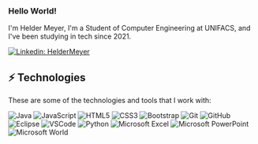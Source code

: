 ### Hello World!

I'm Helder Meyer,  I'm a Student of Computer Engineering at UNIFACS, and I've been studying in tech since 2021.

[![Linkedin: HelderMeyer](https://img.shields.io/badge/-Linkedin-blue?style=flat-square&logo=Linkedin&logoColor=white&link=https://www.linkedin.com/in/helder-meyer/)](https://www.linkedin.com/in/helder-meyer/)

## ⚡ Technologies

These are some of the technologies and tools that I work with:

![Java](https://img.shields.io/badge/Java-ED8B00?style=for-the-badge&logo=java&logoColor=whit)
![JavaScript](https://img.shields.io/badge/JavaScript-F7DF1E?style=for-the-badge&logo=javascript&logoColor=black)
![HTML5](https://img.shields.io/badge/HTML5-E34F26?style=for-the-badge&logo=html5&logoColor=white)
![CSS3](https://img.shields.io/badge/CSS3-1572B6?style=for-the-badge&logo=css3&logoColor=white)
![Bootstrap](https://img.shields.io/badge/Bootstrap-563D7C?style=for-the-badge&logo=bootstrap&logoColor=white)
![Git](https://img.shields.io/badge/GIT-E44C30?style=for-the-badge&logo=git&logoColor=white)
![GitHub](https://img.shields.io/badge/GitHub-100000?style=for-the-badge&logo=github&logoColor=white)
![Eclipse](https://img.shields.io/badge/Eclipse-2C2255?style=for-the-badge&logo=eclipse&logoColor=white)
![VSCode](https://img.shields.io/badge/-VSCode-007ACC?style=flat-square&logo=visual-studio-code&logoColor=white)
![Python](https://img.shields.io/badge/Python-14354C?style=for-the-badge&logo=python&logoColor=white)
![Microsoft Excel](https://img.shields.io/badge/Microsoft_Excel-217346?style=for-the-badge&logo=microsoft-excel&logoColor=white)
![Microsoft PowerPoint](https://img.shields.io/badge/Microsoft_PowerPoint-B7472A?style=for-the-badge&logo=microsoft-powerpoint&logoColor=white)
![Microsoft World](https://img.shields.io/badge/Microsoft_Word-2B579A?style=for-the-badge&logo=microsoft-word&logoColor=white)
